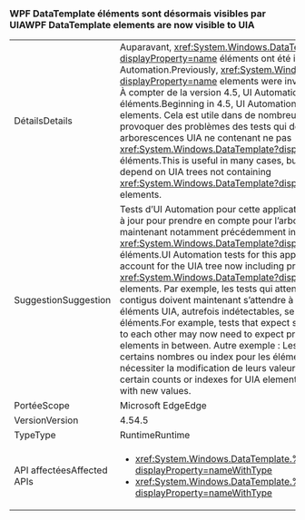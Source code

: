 ### <a name="wpf-datatemplate-elements-are-now-visible-to-uia"></a><span data-ttu-id="455c4-101">WPF DataTemplate éléments sont désormais visibles par UIA</span><span class="sxs-lookup"><span data-stu-id="455c4-101">WPF DataTemplate elements are now visible to UIA</span></span>

|   |   |
|---|---|
|<span data-ttu-id="455c4-102">Détails</span><span class="sxs-lookup"><span data-stu-id="455c4-102">Details</span></span>|<span data-ttu-id="455c4-103">Auparavant, <xref:System.Windows.DataTemplate?displayProperty=name> éléments ont été invisibles dans UI Automation.</span><span class="sxs-lookup"><span data-stu-id="455c4-103">Previously, <xref:System.Windows.DataTemplate?displayProperty=name> elements were invisible to UI Automation.</span></span> <span data-ttu-id="455c4-104">À compter de la version 4.5, UI Automation détecte ces éléments.</span><span class="sxs-lookup"><span data-stu-id="455c4-104">Beginning in 4.5, UI Automation will detect these elements.</span></span> <span data-ttu-id="455c4-105">Cela est utile dans de nombreux cas, mais peut provoquer des problèmes des tests qui dépendent des arborescences UIA ne contenant ne pas <xref:System.Windows.DataTemplate?displayProperty=name> éléments.</span><span class="sxs-lookup"><span data-stu-id="455c4-105">This is useful in many cases, but can break tests that depend on UIA trees not containing <xref:System.Windows.DataTemplate?displayProperty=name> elements.</span></span>|
|<span data-ttu-id="455c4-106">Suggestion</span><span class="sxs-lookup"><span data-stu-id="455c4-106">Suggestion</span></span>|<span data-ttu-id="455c4-107">Tests d’UI Automation pour cette application peut avoir besoin mis à jour pour prendre en compte pour l’arborescence UIA maintenant notamment précédemment invisible <xref:System.Windows.DataTemplate?displayProperty=name> éléments.</span><span class="sxs-lookup"><span data-stu-id="455c4-107">UI Automation tests for this app may need updated to account for the UIA tree now including previously invisible <xref:System.Windows.DataTemplate?displayProperty=name> elements.</span></span> <span data-ttu-id="455c4-108">Par exemple, les tests qui attendent des éléments contigus doivent maintenant s’attendre à ce que des éléments UIA, autrefois indétectables, se trouvent entre ces éléments.</span><span class="sxs-lookup"><span data-stu-id="455c4-108">For example, tests that expect some elements to be next to each other may now need to expect previously invisible UIA elements in between.</span></span> <span data-ttu-id="455c4-109">Autre exemple : Les tests qui reposent sur certains nombres ou index pour les éléments UIA peuvent nécessiter la modification de leurs valeurs.</span><span class="sxs-lookup"><span data-stu-id="455c4-109">Or tests that rely on certain counts or indexes for UIA elements may need updated with new values.</span></span>|
|<span data-ttu-id="455c4-110">Portée</span><span class="sxs-lookup"><span data-stu-id="455c4-110">Scope</span></span>|<span data-ttu-id="455c4-111">Microsoft Edge</span><span class="sxs-lookup"><span data-stu-id="455c4-111">Edge</span></span>|
|<span data-ttu-id="455c4-112">Version</span><span class="sxs-lookup"><span data-stu-id="455c4-112">Version</span></span>|<span data-ttu-id="455c4-113">4.5</span><span class="sxs-lookup"><span data-stu-id="455c4-113">4.5</span></span>|
|<span data-ttu-id="455c4-114">Type</span><span class="sxs-lookup"><span data-stu-id="455c4-114">Type</span></span>|<span data-ttu-id="455c4-115">Runtime</span><span class="sxs-lookup"><span data-stu-id="455c4-115">Runtime</span></span>|
|<span data-ttu-id="455c4-116">API affectées</span><span class="sxs-lookup"><span data-stu-id="455c4-116">Affected APIs</span></span>|<ul><li><xref:System.Windows.DataTemplate.%23ctor?displayProperty=nameWithType></li><li><xref:System.Windows.DataTemplate.%23ctor(System.Object)?displayProperty=nameWithType></li></ul>|

